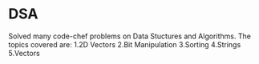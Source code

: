 # DSA
Solved many code-chef problems on Data Stuctures and Algorithms.
The topics covered are:
1.2D Vectors
2.Bit Manipulation
3.Sorting
4.Strings
5.Vectors
